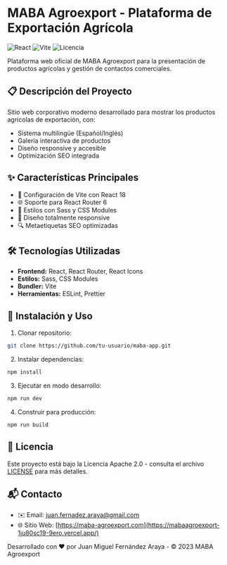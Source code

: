 # MABA Agroexport - Plataforma de Exportación Agrícola

![React](https://img.shields.io/badge/React-18.2-blue?logo=react)
![Vite](https://img.shields.io/badge/Vite-4.4-brightgreen?logo=vite)
![Licencia](https://img.shields.io/badge/Licencia-Apache_2.0-orange)

Plataforma web oficial de MABA Agroexport para la presentación de productos agrícolas y gestión de contactos comerciales.

## 📋 Descripción del Proyecto
Sitio web corporativo moderno desarrollado para mostrar los productos agrícolas de exportación, con:
- Sistema multilingüe (Español/Inglés)
- Galería interactiva de productos
- Diseño responsive y accesible
- Optimización SEO integrada

## ✨ Características Principales
- 🚀 Configuración de Vite con React 18
- 🌐 Soporte para React Router 6
- 🎨 Estilos con Sass y CSS Modules
- 📱 Diseño totalmente responsive
- 🔍 Metaetiquetas SEO optimizadas

## 🛠 Tecnologías Utilizadas
- **Frontend:** React, React Router, React Icons
- **Estilos:** Sass, CSS Modules
- **Bundler:** Vite
- **Herramientas:** ESLint, Prettier

## 🚀 Instalación y Uso

1. Clonar repositorio:
```bash
git clone https://github.com/tu-usuario/maba-app.git
```

2. Instalar dependencias:
```bash
npm install
```

3. Ejecutar en modo desarrollo:
```bash
npm run dev
```
4. Construir para producción:
```bash
npm run build
```
## 📄 Licencia
Este proyecto está bajo la Licencia Apache 2.0 - consulta el archivo [LICENSE](https://github.com/9ero/maba-app?tab=Apache-2.0-1-ov-file) para más detalles.

## 📬 Contacto
- ✉️ Email: juan.fernadez.araya@gmail.com
- 🌐 Sitio Web: [https://maba-agroexport.com](https://mabaagroexport-1ju80sc19-9ero.vercel.app/)

Desarrollado con ❤️ por Juan Miguel Fernández Araya - © 2023 MABA Agroexport
